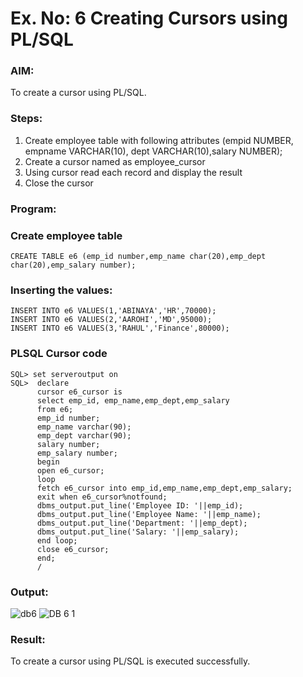 # Ex. No: 6 Creating Cursors using PL/SQL

### AIM:
To create a cursor using PL/SQL.

### Steps:
1. Create employee table with following attributes (empid NUMBER, empname VARCHAR(10), dept VARCHAR(10),salary NUMBER);
2. Create a cursor named as employee_cursor
3. Using cursor read each record and display the result
4. Close the cursor

### Program:
### Create employee table
```
CREATE TABLE e6 (emp_id number,emp_name char(20),emp_dept char(20),emp_salary number);
```
### Inserting the values:
```
INSERT INTO e6 VALUES(1,'ABINAYA','HR',70000);
INSERT INTO e6 VALUES(2,'AAROHI','MD',95000);
INSERT INTO e6 VALUES(3,'RAHUL','Finance',80000);
```

### PLSQL Cursor code
```
SQL> set serveroutput on
SQL>  declare
      cursor e6_cursor is
      select emp_id, emp_name,emp_dept,emp_salary
      from e6;
      emp_id number;
      emp_name varchar(90);
      emp_dept varchar(90);
      salary number;
      emp_salary number;
      begin
      open e6_cursor;
      loop
      fetch e6_cursor into emp_id,emp_name,emp_dept,emp_salary;
      exit when e6_cursor%notfound;
      dbms_output.put_line('Employee ID: '||emp_id);
      dbms_output.put_line('Employee Name: '||emp_name);
      dbms_output.put_line('Department: '||emp_dept);
      dbms_output.put_line('Salary: '||emp_salary);
      end loop;
      close e6_cursor;
      end;
      /

```
### Output:
![db6](https://github.com/abinayasangeetha/Ex-no-6-Creating-Cursors-using-PL-SQL/assets/119393675/b668ffb2-9c5d-440e-a3f5-87929c4bf2be)
![DB 6 1](https://github.com/abinayasangeetha/Ex-no-6-Creating-Cursors-using-PL-SQL/assets/119393675/d1452853-b971-41a7-a1cb-7f4a6c65a931)

### Result:
To create a cursor using PL/SQL is executed successfully.
